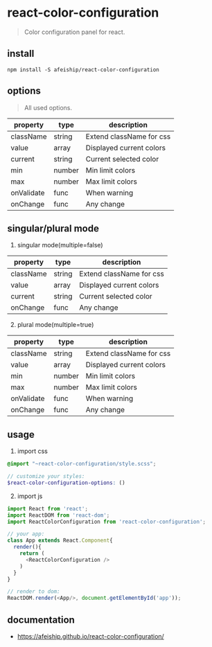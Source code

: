 # react-color-configuration
> Color configuration panel for react.

## install
```shell
npm install -S afeiship/react-color-configuration
```

## options
> All used options.

| property   | type   | description              |
| ---------- | ------ | ------------------------ |
| className  | string | Extend className for css |
| value      | array  | Displayed current colors |
| current    | string | Current selected color   |
| min        | number | Min limit colors         |
| max        | number | Max limit colors         |
| onValidate | func   | When warning             |
| onChange   | func   | Any change               |

## singular/plural mode
1. singular mode(multiple=false)

  | property  | type   | description              |
  | --------- | ------ | ------------------------ |
  | className | string | Extend className for css |
  | value     | array  | Displayed current colors |
  | current   | string | Current selected color   |
  | onChange  | func   | Any change               |


2. plural mode(multiple=true)
  
  | property   | type   | description              |
  | ---------- | ------ | ------------------------ |
  | className  | string | Extend className for css |
  | value      | array  | Displayed current colors |
  | min        | number | Min limit colors         |
  | max        | number | Max limit colors         |
  | onValidate | func   | When warning             |
  | onChange   | func   | Any change               |


## usage
1. import css
  ```scss
  @import "~react-color-configuration/style.scss";

  // customize your styles:
  $react-color-configuration-options: ()
  ```
2. import js
  ```js
  import React from 'react';
  import ReactDOM from 'react-dom';
  import ReactColorConfiguration from 'react-color-configuration';
  
  // your app:
  class App extends React.Component{
    render(){
      return (
        <ReactColorConfiguration />
      )
    }
  }

  // render to dom:
  ReactDOM.render(<App/>, document.getElementById('app'));
  ```

## documentation
- https://afeiship.github.io/react-color-configuration/
